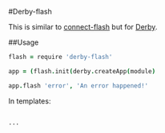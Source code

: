 #Derby-flash

This is similar to [connect-flash](https://github.com/jaredhanson/connect-flash) but for [Derby](http://derby.js). 

##Usage

```coffeescript
flash = require 'derby-flash'

app = (flash.init(derby.createApp(module)

app.flash 'error', 'An error happened!'
```

In templates:

```html

...

```